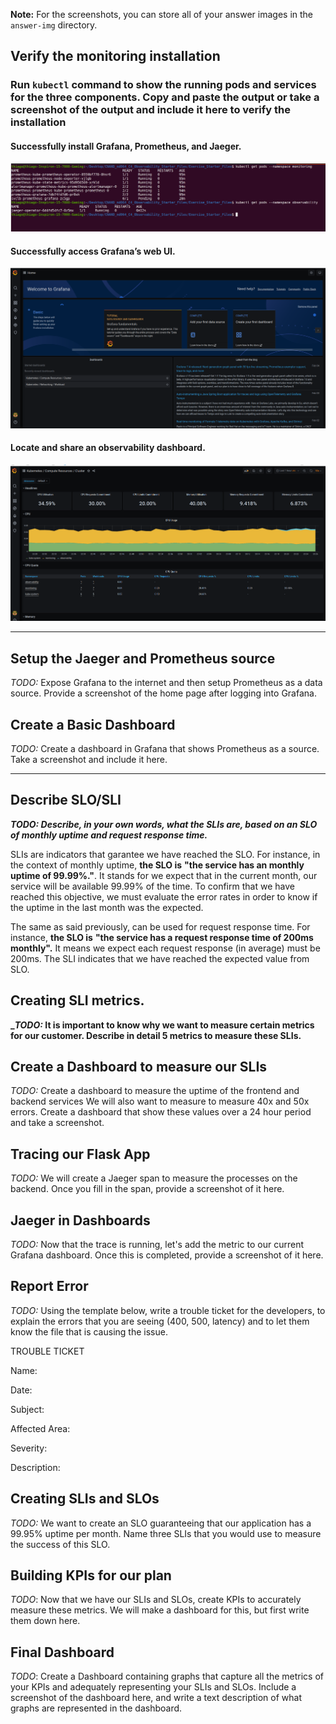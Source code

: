 **Note:** For the screenshots, you can store all of your answer images in the `answer-img` directory.

## Verify the monitoring installation

### Run `kubectl` command to show the running pods and services for the three components. Copy and paste the output or take a screenshot of the output and include it here to verify the installation

#### Successfully install Grafana, Prometheus, and Jaeger.

![alt text](https://github.com/fthiagomedeiros/CNAND_nd064_C4_Observability_Starter_Files/blob/master/Project_Starter_Files-Building_a_Metrics_Dashboard/images/01.%20ProjectAndClusterStaging/01.%20pods_prometheus_grafana_jaeger.png?raw=true "Successfully install Grafana, Prometheus, and Jaeger.")


#### Successfully access Grafana’s web UI.

![alt text](https://github.com/fthiagomedeiros/CNAND_nd064_C4_Observability_Starter_Files/blob/master/Project_Starter_Files-Building_a_Metrics_Dashboard/images/01.%20ProjectAndClusterStaging/02.%20grafana_login_home.png?raw=true "Successfully access Grafana’s web UI.")


#### Locate and share an observability dashboard.

![alt text](https://github.com/fthiagomedeiros/CNAND_nd064_C4_Observability_Starter_Files/blob/master/Project_Starter_Files-Building_a_Metrics_Dashboard/images/01.%20ProjectAndClusterStaging/03.%20grafanadashboard.png?raw=true "Locate and share an observability dashboard.")

_______________________

## Setup the Jaeger and Prometheus source
*TODO:* Expose Grafana to the internet and then setup Prometheus as a data source. Provide a screenshot of the home page after logging into Grafana.

## Create a Basic Dashboard
*TODO:* Create a dashboard in Grafana that shows Prometheus as a source. Take a screenshot and include it here.
_______________________


## Describe SLO/SLI
**_*TODO:* Describe, in your own words, what the SLIs are, based on an SLO of *monthly uptime* and *request response time*._**

SLIs are indicators that garantee we have reached the SLO. 
For instance, in the context of monthly uptime, __the SLO is__ **"the service has an monthly uptime of 99.99%."**. It stands for we expect that in the current month, our service will be available 99.99% of the time. To confirm that we have reached this objective, we must evaluate the error rates in order to know if the uptime in the last month was the expected. 

The same as said previously, can be used for request response time. For instance, __the SLO is__ **"the service has a request response time of 200ms monthly".** It means we expect each request response (in average) must be 200ms. The SLI indicates that we have reached the expected value from SLO.

## Creating SLI metrics.
**_*TODO:* It is important to know why we want to measure certain metrics for our customer. Describe in detail 5 metrics to measure these SLIs.**




## Create a Dashboard to measure our SLIs
*TODO:* Create a dashboard to measure the uptime of the frontend and backend services We will also want to measure to measure 40x and 50x errors. Create a dashboard that show these values over a 24 hour period and take a screenshot.

## Tracing our Flask App
*TODO:*  We will create a Jaeger span to measure the processes on the backend. Once you fill in the span, provide a screenshot of it here.

## Jaeger in Dashboards
*TODO:* Now that the trace is running, let's add the metric to our current Grafana dashboard. Once this is completed, provide a screenshot of it here.

## Report Error
*TODO:* Using the template below, write a trouble ticket for the developers, to explain the errors that you are seeing (400, 500, latency) and to let them know the file that is causing the issue.

TROUBLE TICKET

Name:

Date:

Subject:

Affected Area:

Severity:

Description:


## Creating SLIs and SLOs
*TODO:* We want to create an SLO guaranteeing that our application has a 99.95% uptime per month. Name three SLIs that you would use to measure the success of this SLO.

## Building KPIs for our plan
*TODO*: Now that we have our SLIs and SLOs, create KPIs to accurately measure these metrics. We will make a dashboard for this, but first write them down here.

## Final Dashboard
*TODO*: Create a Dashboard containing graphs that capture all the metrics of your KPIs and adequately representing your SLIs and SLOs. Include a screenshot of the dashboard here, and write a text description of what graphs are represented in the dashboard.  
